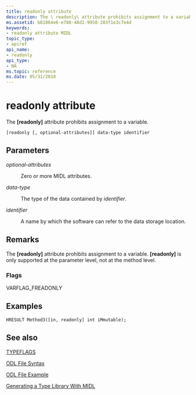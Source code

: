 ```yaml
---
title: readonly attribute
description: The \ readonly\ attribute prohibits assignment to a variable.
ms.assetid: b81064e6-e788-48d1-9958-203f1e3c7e4d
keywords:
- readonly attribute MIDL
topic_type:
- apiref
api_name:
- readonly
api_type:
- NA
ms.topic: reference
ms.date: 05/31/2018
---
```


# readonly attribute

The **\[readonly\]** attribute prohibits assignment to a variable.

``` syntax
[readonly [, optional-attributes]] data-type identifier
```

## Parameters

<dl> <dt>

*optional-attributes* 
</dt> <dd>

Zero or more MIDL attributes.

</dd> <dt>

*data-type* 
</dt> <dd>

The type of the data contained by *identifier*.

</dd> <dt>

*identifier* 
</dt> <dd>

A name by which the software can refer to the data storage location.

</dd> </dl>

## Remarks

The **\[readonly\]** attribute prohibits assignment to a variable. **\[readonly\]** is only supported at the parameter level, not at the method level.

### Flags

VARFLAG\_FREADONLY

## Examples

``` syntax
HRESULT Method3([in, readonly] int iMmutable);
```

## See also

<dl> <dt>

[TYPEFLAGS](https://msdn.microsoft.com/en-us/library/ms221509(v=VS.71).aspx)
</dt> <dt>

[ODL File Syntax](https://msdn.microsoft.com/en-us/library/ms221683(v=VS.71).aspx)
</dt> <dt>

[ODL File Example](https://msdn.microsoft.com/en-us/library/ms221308(v=VS.71).aspx)
</dt> <dt>

[Generating a Type Library With MIDL](generating-a-type-library-with-midl-2.md)
</dt> </dl>

 

 




